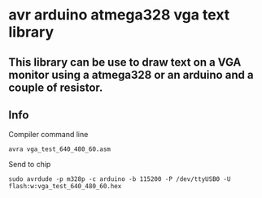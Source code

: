 # avr arduino atmega328 vga text library

## This library can be use to draw text on a VGA monitor using a atmega328 or an arduino and a couple of resistor.


## Info

Compiler command line

```
avra vga_test_640_480_60.asm
```

Send to chip

```
sudo avrdude -p m328p -c arduino -b 115200 -P /dev/ttyUSB0 -U flash:w:vga_test_640_480_60.hex
```